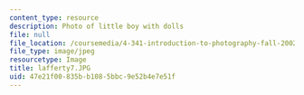 ```yaml
---
content_type: resource
description: Photo of little boy with dolls
file: null
file_location: /coursemedia/4-341-introduction-to-photography-fall-2002/47e21f00835bb1085bbc9e52b4e7e51f_lafferty7.JPG
file_type: image/jpeg
resourcetype: Image
title: lafferty7.JPG
uid: 47e21f00-835b-b108-5bbc-9e52b4e7e51f
---
```

